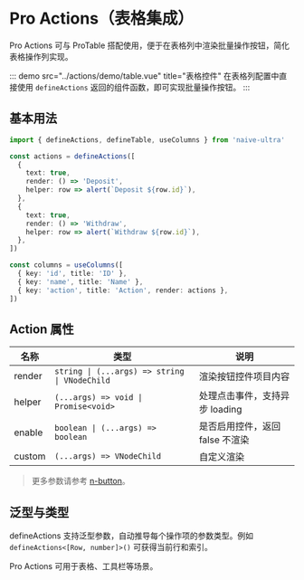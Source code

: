 # Pro Actions（表格集成）

Pro Actions 可与 ProTable 搭配使用，便于在表格列中渲染批量操作按钮，简化表格操作列实现。

::: demo src="../actions/demo/table.vue" title="表格控件"
在表格列配置中直接使用 `defineActions` 返回的组件函数，即可实现批量操作按钮。
:::

## 基本用法

```ts
import { defineActions, defineTable, useColumns } from 'naive-ultra'

const actions = defineActions([
  {
    text: true,
    render: () => 'Deposit',
    helper: row => alert(`Deposit ${row.id}`),
  },
  {
    text: true,
    render: () => 'Withdraw',
    helper: row => alert(`Withdraw ${row.id}`),
  },
])

const columns = useColumns([
  { key: 'id', title: 'ID' },
  { key: 'name', title: 'Name' },
  { key: 'action', title: 'Action', render: actions },
])
```

## Action 属性

| 名称   | 类型                                               | 说明                         |
| ------ | -------------------------------------------------- | ---------------------------- |
| render | `string \| (...args) => string \| VNodeChild`      | 渲染按钮控件项目内容         |
| helper | `(...args) => void \| Promise<void>`               | 处理点击事件，支持异步 loading |
| enable | `boolean \| (...args) => boolean`                  | 是否启用控件，返回 false 不渲染 |
| custom | `(...args) => VNodeChild`                          | 自定义渲染                   |

> 更多参数请参考 [n-button](https://www.naiveui.com/zh-CN/light/components/button)。

## 泛型与类型

defineActions 支持泛型参数，自动推导每个操作项的参数类型。例如 `defineActions<[Row, number]>()` 可获得当前行和索引。

Pro Actions 可用于表格、工具栏等场景。
